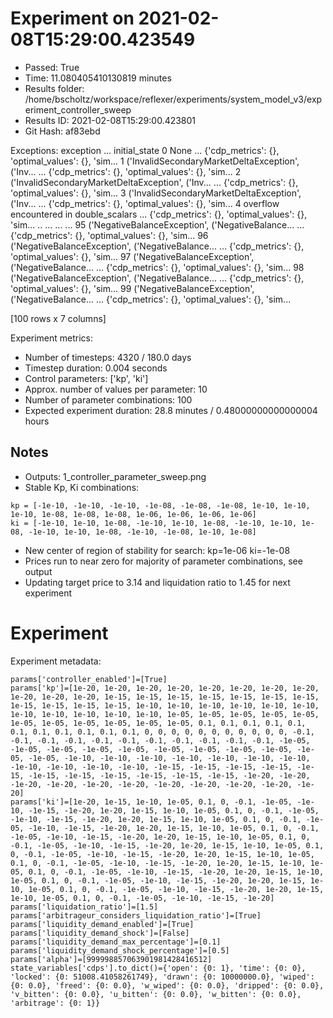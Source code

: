 
# Experiment on 2021-02-08T15:29:00.423549
* Passed: True
* Time: 11.080405410130819 minutes
* Results folder: /home/bscholtz/workspace/reflexer/experiments/system_model_v3/experiment_controller_sweep
* Results ID: 2021-02-08T15:29:00.423801
* Git Hash: af83ebd

Exceptions:
                                            exception  ...                                      initial_state
0                                                None  ...  {'cdp_metrics': {}, 'optimal_values': {}, 'sim...
1   ('InvalidSecondaryMarketDeltaException', ('Inv...  ...  {'cdp_metrics': {}, 'optimal_values': {}, 'sim...
2   ('InvalidSecondaryMarketDeltaException', ('Inv...  ...  {'cdp_metrics': {}, 'optimal_values': {}, 'sim...
3   ('InvalidSecondaryMarketDeltaException', ('Inv...  ...  {'cdp_metrics': {}, 'optimal_values': {}, 'sim...
4              overflow encountered in double_scalars  ...  {'cdp_metrics': {}, 'optimal_values': {}, 'sim...
..                                                ...  ...                                                ...
95  ('NegativeBalanceException', ('NegativeBalance...  ...  {'cdp_metrics': {}, 'optimal_values': {}, 'sim...
96  ('NegativeBalanceException', ('NegativeBalance...  ...  {'cdp_metrics': {}, 'optimal_values': {}, 'sim...
97  ('NegativeBalanceException', ('NegativeBalance...  ...  {'cdp_metrics': {}, 'optimal_values': {}, 'sim...
98  ('NegativeBalanceException', ('NegativeBalance...  ...  {'cdp_metrics': {}, 'optimal_values': {}, 'sim...
99  ('NegativeBalanceException', ('NegativeBalance...  ...  {'cdp_metrics': {}, 'optimal_values': {}, 'sim...

[100 rows x 7 columns]

Experiment metrics:

* Number of timesteps: 4320 / 180.0 days
* Timestep duration: 0.004 seconds
* Control parameters: ['kp', 'ki']
* Approx. number of values per parameter: 10
* Number of parameter combinations: 100
* Expected experiment duration: 28.8 minutes / 0.48000000000000004 hours

## Notes

* Outputs: 1_controller_parameter_sweep.png
* Stable Kp, Ki combinations:

```
kp = [-1e-10, -1e-10, -1e-10, -1e-08, -1e-08, -1e-08, 1e-10, 1e-10, 1e-10, 1e-08, 1e-08, 1e-08, 1e-06, 1e-06, 1e-06, 1e-06]
ki = [-1e-10, 1e-10, 1e-08, -1e-10, 1e-10, 1e-08, -1e-10, 1e-10, 1e-08, -1e-10, 1e-10, 1e-08, -1e-10, -1e-08, 1e-10, 1e-08]
```

* New center of region of stability for search: kp=1e-06 ki=-1e-08
* Prices run to near zero for majority of parameter combinations, see output
* Updating target price to 3.14 and liquidation ratio to 1.45 for next experiment

# Experiment

Experiment metadata:

```
params['controller_enabled']=[True]
params['kp']=[1e-20, 1e-20, 1e-20, 1e-20, 1e-20, 1e-20, 1e-20, 1e-20, 1e-20, 1e-20, 1e-20, 1e-15, 1e-15, 1e-15, 1e-15, 1e-15, 1e-15, 1e-15, 1e-15, 1e-15, 1e-15, 1e-15, 1e-10, 1e-10, 1e-10, 1e-10, 1e-10, 1e-10, 1e-10, 1e-10, 1e-10, 1e-10, 1e-10, 1e-05, 1e-05, 1e-05, 1e-05, 1e-05, 1e-05, 1e-05, 1e-05, 1e-05, 1e-05, 1e-05, 0.1, 0.1, 0.1, 0.1, 0.1, 0.1, 0.1, 0.1, 0.1, 0.1, 0.1, 0, 0, 0, 0, 0, 0, 0, 0, 0, 0, 0, -0.1, -0.1, -0.1, -0.1, -0.1, -0.1, -0.1, -0.1, -0.1, -0.1, -0.1, -1e-05, -1e-05, -1e-05, -1e-05, -1e-05, -1e-05, -1e-05, -1e-05, -1e-05, -1e-05, -1e-05, -1e-10, -1e-10, -1e-10, -1e-10, -1e-10, -1e-10, -1e-10, -1e-10, -1e-10, -1e-10, -1e-10, -1e-15, -1e-15, -1e-15, -1e-15, -1e-15, -1e-15, -1e-15, -1e-15, -1e-15, -1e-15, -1e-15, -1e-20, -1e-20, -1e-20, -1e-20, -1e-20, -1e-20, -1e-20, -1e-20, -1e-20, -1e-20, -1e-20]
params['ki']=[1e-20, 1e-15, 1e-10, 1e-05, 0.1, 0, -0.1, -1e-05, -1e-10, -1e-15, -1e-20, 1e-20, 1e-15, 1e-10, 1e-05, 0.1, 0, -0.1, -1e-05, -1e-10, -1e-15, -1e-20, 1e-20, 1e-15, 1e-10, 1e-05, 0.1, 0, -0.1, -1e-05, -1e-10, -1e-15, -1e-20, 1e-20, 1e-15, 1e-10, 1e-05, 0.1, 0, -0.1, -1e-05, -1e-10, -1e-15, -1e-20, 1e-20, 1e-15, 1e-10, 1e-05, 0.1, 0, -0.1, -1e-05, -1e-10, -1e-15, -1e-20, 1e-20, 1e-15, 1e-10, 1e-05, 0.1, 0, -0.1, -1e-05, -1e-10, -1e-15, -1e-20, 1e-20, 1e-15, 1e-10, 1e-05, 0.1, 0, -0.1, -1e-05, -1e-10, -1e-15, -1e-20, 1e-20, 1e-15, 1e-10, 1e-05, 0.1, 0, -0.1, -1e-05, -1e-10, -1e-15, -1e-20, 1e-20, 1e-15, 1e-10, 1e-05, 0.1, 0, -0.1, -1e-05, -1e-10, -1e-15, -1e-20, 1e-20, 1e-15, 1e-10, 1e-05, 0.1, 0, -0.1, -1e-05, -1e-10, -1e-15, -1e-20, 1e-20, 1e-15, 1e-10, 1e-05, 0.1, 0, -0.1, -1e-05, -1e-10, -1e-15, -1e-20]
params['liquidation_ratio']=[1.5]
params['arbitrageur_considers_liquidation_ratio']=[True]
params['liquidity_demand_enabled']=[True]
params['liquidity_demand_shock']=[False]
params['liquidity_demand_max_percentage']=[0.1]
params['liquidity_demand_shock_percentage']=[0.5]
params['alpha']=[999998857063901981428416512]
state_variables['cdps'].to_dict()={'open': {0: 1}, 'time': {0: 0}, 'locked': {0: 51008.41058261749}, 'drawn': {0: 10000000.0}, 'wiped': {0: 0.0}, 'freed': {0: 0.0}, 'w_wiped': {0: 0.0}, 'dripped': {0: 0.0}, 'v_bitten': {0: 0.0}, 'u_bitten': {0: 0.0}, 'w_bitten': {0: 0.0}, 'arbitrage': {0: 1}}
```
